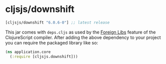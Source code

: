 # cljsjs/downshift

[](dependency)
```clojure
[cljsjs/downshift "6.0.6-0"] ;; latest release
```
[](/dependency)

This jar comes with `deps.cljs` as used by the [Foreign Libs][flibs] feature
of the ClojureScript compiler. After adding the above dependency to your project
you can require the packaged library like so:

```clojure
(ns application.core
  (:require [cljsjs.downshift]))
```

[flibs]: https://clojurescript.org/reference/packaging-foreign-deps
